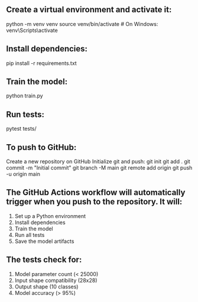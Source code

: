 ## Create a virtual environment and activate it:
python -m venv venv
source venv/bin/activate  # On Windows: venv\Scripts\activate

## Install dependencies:
pip install -r requirements.txt

## Train the model:
python train.py

## Run tests:
pytest tests/

## To push to GitHub:
Create a new repository on GitHub
Initialize git and push:
git init
git add .
git commit -m "Initial commit"
git branch -M main
git remote add origin <your-repo-url>
git push -u origin main


## The GitHub Actions workflow will automatically trigger when you push to the repository. It will:
1. Set up a Python environment
2. Install dependencies
3. Train the model
4. Run all tests
5. Save the model artifacts

## The tests check for:
1. Model parameter count (< 25000)
2. Input shape compatibility (28x28)
3. Output shape (10 classes)
4. Model accuracy (> 95%)